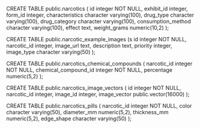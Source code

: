 CREATE TABLE public.narcotics (
    id integer NOT NULL,
    exhibit_id integer,
    form_id integer,
    characteristics character varying(100),
    drug_type character varying(100),
    drug_category character varying(100),
    consumption_method character varying(100),
    effect text,
    weight_grams numeric(10,2)
);

CREATE TABLE public.narcotic_example_images (s
    id integer NOT NULL,
    narcotic_id integer,
    image_url text,
    description text,
    priority integer,
    image_type character varying(50)
);

CREATE TABLE public.narcotics_chemical_compounds (
    narcotic_id integer NOT NULL,
    chemical_compound_id integer NOT NULL,
    percentage numeric(5,2)
);

CREATE TABLE public.narcotics_image_vectors (
    id integer NOT NULL,
    narcotic_id integer,
    image_id integer,
    image_vector public.vector(16000)
);

CREATE TABLE public.narcotics_pills (
    narcotic_id integer NOT NULL,
    color character varying(50),
    diameter_mm numeric(5,2),
    thickness_mm numeric(5,2),
    edge_shape character varying(50)
);